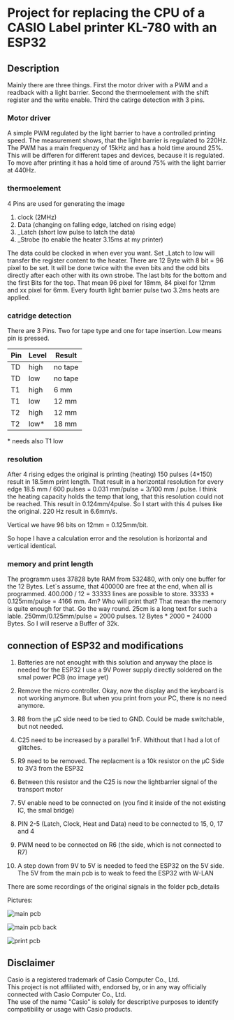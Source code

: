 # Project for replacing the CPU of a CASIO Label printer KL-780 with an ESP32

## Description

Mainly there are three things. First the motor driver with a PWM and a readback with a light barrier. Second the thermoelement with the shift register and the write enable. Third the catirge detection with 3 pins.

### Motor driver

A simple PWM regulated by the light barrier to have a controlled printing speed. The measurement shows, that the light barrier is regulated to 220Hz. The PWM has a main frequenzy of 15kHz and has a hold time around 25%. This will be differen for different tapes and devices, because it is regulated. To move after printing it has a hold time of around 75% with the light barrier at 440Hz.

### thermoelement

4 Pins are used for generating the image

1. clock (2MHz)
1. Data (changing on falling edge, latched on rising edge)
1. _Latch (short low pulse to latch the data)
1. _Strobe (to enable the heater 3.15ms at my printer)

The data could be clocked in when ever you want. Set _Latch to low will transfer the register content to the heater. There are 12 Byte with 8 bit = 96 pixel to be set. It will be done twice with the even bits and the odd bits directly after each other with its own strobe. The last bits for the bottom and the first Bits for the top. That mean 96 pixel for 18mm, 84 pixel for 12mm and xx pixel for 6mm. Every fourth light barrier pulse two 3.2ms heats are applied.

### catridge detection

There are 3 Pins. Two for tape type and one for tape insertion. Low means pin is pressed.

| Pin | Level | Result  |
|-----|-------|---------|
| TD  | high  | no tape |
| TD  | low   | no tape |
| T1  | high  | 6 mm    |
| T1  | low   | 12 mm   |
| T2  | high  | 12 mm   |
| T2  | low*  | 18 mm   |

 \* needs also T1 low

### resolution

After 4 rising edges the original is printing (heating) 150 pulses (4*150) result in 18.5mm print length. That result in a horizontal resolution for every edge 18.5 mm / 600 pulses = 0.031 mm/pulse = 3/100 mm / pulse. I think the heating capacity holds the temp that long, that this resolution could not be reached. This result in 0.124mm/4pulse. So I start with this 4 pulses like the original. 220 Hz result in 6.6mm/s.

Vertical we have 96 bits on 12mm = 0.125mm/bit.

So hope I have a calculation error and the resolution is horizontal and vertical identical.

### memory and print length

The programm uses 37828 byte RAM from 532480, with only one buffer for the 12 Bytes. Let`s assume, that 400000 are free at the end, when all is programmed. 400.000 / 12 = 33333 lines are possible to store. 33333 * 0.125mm/pulse = 4166 mm. 4m? Who will print that? That mean the memory is quite enough for that. Go the way round. 25cm is a long text for such a lable. 250mm/0.125mm/pulse = 2000 pulses. 12 Bytes * 2000 = 24000 Bytes. So I will reserve a Buffer of 32k.

## connection of ESP32 and modifications

1. Batteries are not enought with this solution and anyway the place is needed for the ESP32
I use a 9V Power supply directly soldered on the smal power PCB (no image yet)

1. Remove the micro controller. Okay, now the display and the keyboard is not working anymore. But when you print from your PC, there is no need anymore.
1. R8 from the µC side need to be tied to GND. Could be made switchable, but not needed.
1. C25 need to be increased by a parallel 1nF. Whithout that I had a lot of glitches.
1. R9 need to be removed. The replacment is a 10k resistor on the µC Side to 3V3 from the ESP32
1. Between this resistor and the C25 is now the lightbarrier signal of the transport motor
1. 5V enable need to be connected on (you find it inside of the not existing IC, the smal bridge)
1. PIN 2-5 (Latch, Clock, Heat and Data) need to be connected to 15, 0, 17 and 4
1. PWM need to be connected on R6 (the side, which is not connected to R7)
1. A step down from 9V to 5V is needed to feed the ESP32 on the 5V side. The 5V from the main pcb is to weak to feed the ESP32 with W-LAN

There are some recordings of the original signals in the folder pcb_details

Pictures:

![main pcb](/pcb_details/mainpcb.jpg)

![main pcb back](/pcb_details/mainpcb_backside.jpg)

![print pcb](/pcb_details/printpcb.jpg)

## Disclaimer

Casio is a registered trademark of Casio Computer Co., Ltd.  
This project is not affiliated with, endorsed by, or in any way officially connected with Casio Computer Co., Ltd.  
The use of the name "Casio" is solely for descriptive purposes to identify compatibility or usage with Casio products.